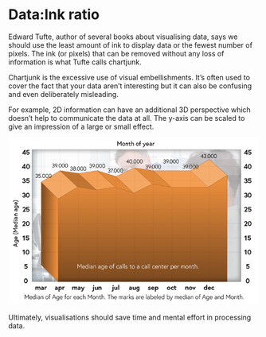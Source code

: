 # Data:Ink ratio

Edward Tufte, author of several books about visualising data, says we should use the least amount of ink to display data or the fewest number of pixels. The ink (or pixels) that can be removed without any loss of information is what Tufte calls chartjunk.

Chartjunk is the excessive use of visual embellishments. It’s often used to cover the fact that your data aren’t interesting but it can also be confusing and even deliberately misleading.

For example, 2D information can have an additional 3D perspective which doesn’t help to communicate the data at all. The y-axis can be scaled to give an impression of a large or small effect.

![](/pictures/excessive.png)

Ultimately, visualisations should save time and mental effort in processing data. 
